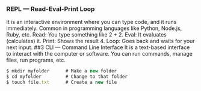 ### REPL — Read-Eval-Print Loop
It is an interactive environment where you can type code, and it runs immediately.
Common in programming languages like Python, Node.js, Ruby, etc.
Read: You type something like 2 + 2.
Eval: It evaluates (calculates) it.
Print: Shows the result 4.
Loop: Goes back and waits for your next input.
##3 CLI — Command Line Interface
It is a text-based interface to interact with the computer or software.
You can run commands, manage files, run programs, etc.
```js
$ mkdir myfolder      # Make a new folder
$ cd myfolder         # Change to that folder
$ touch file.txt      # Create a new file

```
